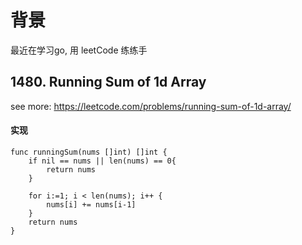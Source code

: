 # 背景
最近在学习go, 用 leetCode 练练手


## 1480. Running Sum of 1d Array
see more: https://leetcode.com/problems/running-sum-of-1d-array/

#### 实现

```
func runningSum(nums []int) []int {
    if nil == nums || len(nums) == 0{
        return nums
    }

    for i:=1; i < len(nums); i++ {
        nums[i] += nums[i-1]
    }
    return nums
}
```
